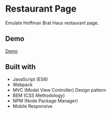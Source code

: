 # Restaurant Page

Emulate Hoffman Brat Haus restaurant page.

## Demo

[Demo](nearmint.github.io/restaurant)

## Built with

* JavaScript (ES6)
* Webpack
* MVC (Model View Controller) Design pattern
* BEM (CSS Methodology)
* NPM (Node Package Manager)
* Mobile Responsive